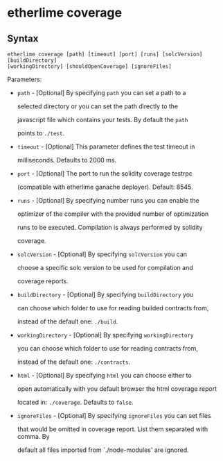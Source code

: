 # etherlime coverage

## Syntax

```text
etherlime coverage [path] [timeout] [port] [runs] [solcVersion] [buildDirectory]
[workingDirectory] [shouldOpenCoverage] [ignoreFiles]
```

Parameters:

* `path` - \[Optional\] By specifying `path` you can set a path to a

  selected directory or you can set the path directly to the

  javascript file which contains your tests. By default the `path`

  points to `./test`.

* `timeout` - \[Optional\] This parameter defines the test timeout in

  milliseconds. Defaults to 2000 ms.

* `port` - \[Optional\] The port to run the solidity coverage testrpc

  \(compatible with etherlime ganache deployer\). Default: 8545.

* `runs` - \[Optional\] By specifying number runs you can enable the

  optimizer of the compiler with the provided number of optimization

  runs to be executed. Compilation is always performed by solidity

  coverage.

* `solcVersion` - \[Optional\] By specifying `solcVersion` you can

  choose a specific solc version to be used for compilation and

  coverage reports.

* `buildDirectory` - \[Optional\] By specifying `buildDirectory` you

  can choose which folder to use for reading builded contracts from,

  instead of the default one: `./build`.

* `workingDirectory` - \[Optional\] By specifying `workingDirectory`

  you can choose which folder to use for reading contracts from,

  instead of the default one: `./contracts`.

* `html` - \[Optional\] By specifying `html` you can choose either to

  open automatically with you default browser the html coverage report

  located in: `./coverage`. Defaults to `false`.

* `ignoreFiles` - \[Optional\] By specifying `ignoreFiles` you can set files

  that would be omitted in coverage report. List them separated with comma. By
  
  default all files imported from `./node-modules' are ignored.

